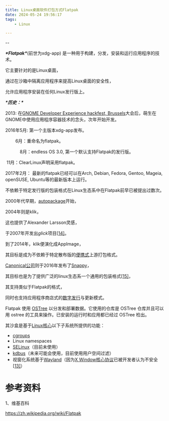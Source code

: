 ```yaml
---
title: Linux桌面软件打包方式Flatpak
date: 2024-05-24 19:56:17
tags:
	- Linux

---
```


--



***\*Flatpak\****(前世为xdg-app) 是一种用于构建，分发，安装和运行应用程序的技术。

它主要针对的是Linux桌面，

通过在沙箱中隔离应用程序来提高Linux桌面的安全性，

允许应用程序安装在任何Linux发行版上。

***\*历史：\****

2013: 在[GNOME Developer Experience hackfest, Brussels](https://wiki.gnome.org/DeveloperExperience/Hackfest2013)大会后，萌生在GNOME中使用应用程序容器技术的念头，次年开始开发。

2016年5月: 第一个主版本xdg-app发布。

　　 6月：重命名为flatpak。

　　　 8月：endless OS 3.0, 第一个默认支持Flatpak的发行版。

​      11月：ClearLinux声明采用flatpak。

2017年2月： 最新的flatpak已经可以在Arch, Debian, Fedora, Gentoo, Mageia, openSUSE, Ubuntu等的最新版本上运行。



不依赖于特定发行版的包装格式在Linux生态系中在Flatpak前早已被提出过数次。

2000年代早期，[autopackage](https://zh.wikipedia.org/wiki/Autopackage)开始，

2004年则是klik，

这也提供了Alexander Larsson灵感，

于2007年开发出*glick*项目[[14\]](https://zh.wikipedia.org/wiki/Flatpak#cite_note-14)。

到了2014年，klik便演化成AppImage，

其目标是成为不依赖于特定散布版的[便携式](https://zh.wikipedia.org/wiki/可攜式軟體)上游打包格式。

[Canonical公司](https://zh.wikipedia.org/wiki/Canonical公司)则于2016年发布了[Snappy](https://zh.wikipedia.org/wiki/Snappy_(包管理器))，

其目标也是为了提供广泛的linux生态系一个通用的包装格式[[15\]](https://zh.wikipedia.org/wiki/Flatpak#cite_note-15)，

其支持类似于Flatpak的格式，

同时也支持应用程序商店式的[数字发行](https://zh.wikipedia.org/wiki/数字发行)与更新模式。



Flatpak 使用 [OSTree](https://ostree.readthedocs.io/en/latest/) 以分发和部署数据。它使用的仓库是 OSTree 仓库并且可以用 ostree 的工具来操作。已安装的运行时和应用都已经过 OSTree 检出。



其沙盒是基于[Linux核心](https://zh.wikipedia.org/wiki/Linux核心)以下子系统所提供的功能：

- [cgroups](https://zh.wikipedia.org/wiki/Cgroups)
- Linux namespaces
- [SELinux](https://zh.wikipedia.org/wiki/安全增强式Linux)（目前未使用）
- [kdbus](https://zh.wikipedia.org/wiki/D-Bus#KDBUS)（未来可能会使用，目前使用用户空间过滤）
- 视窗化系统基于[Wayland](https://zh.wikipedia.org/wiki/Wayland)（因为[X Window核心协议](https://zh.wikipedia.org/wiki/X_Window核心協議)已被开发者认为不安全[[13\]](https://zh.wikipedia.org/wiki/Flatpak#cite_note-13)）



# 参考资料

1、维基百科

https://zh.wikipedia.org/wiki/Flatpak